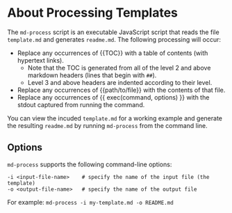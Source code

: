 # About Processing Templates

The `md-process` script is an executable JavaScript script that reads the file `template.md` and generates `readme.md`. The following processing will occur:

* Replace any occurrences of {{TOC}} with a table of contents (with hypertext links).
  - Note that the TOC is generated from all of the level 2 and above markdown headers (lines that begin with `##`).
  - Level 3 and above headers are indented according to their level.
* Replace any occurrences of {{path/to/file}} with the contents of that file.
* Replace any occurrences of {{ exec(command, options) }} with the stdout captured from running the command.

You can view the incuded `template.md` for a working example and generate the resulting `readme.md` by running `md-process` from the command line.

## Options

`md-process` supports the following command-line options:

    -i <input-file-name>    # specify the name of the input file (the template)
    -o <output-file-name>   # specify the name of the output file

For example: `md-process -i my-template.md -o README.md`
